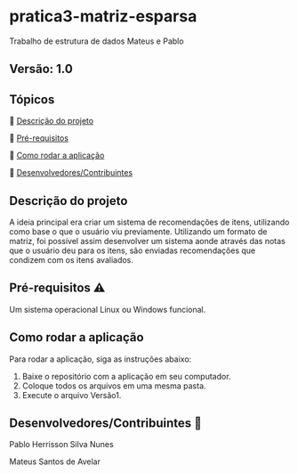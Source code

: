 # pratica3-matriz-esparsa
Trabalho de estrutura de dados Mateus e Pablo

## Versão: 1.0

## Tópicos
🔹 [Descrição do projeto](/README.md#descrição-do-projeto)

🔹 [Pré-requisitos](/README.md#pré-requisitos%EF%B8%8F)

🔹 [Como rodar a aplicação](/README.md#como-rodar-a-aplicação)

🔹 [Desenvolvedores/Contribuintes](/README.md#desenvolvedorescontribuintes-)


## Descrição do projeto

A ideia principal era criar um sistema de recomendações de itens, utilizando como base o que o usuário viu previamente. Utilizando um formato de matriz, foi possível assim desenvolver um sistema aonde através das notas que o usuário deu para os itens, são enviadas recomendações que condizem com os itens avaliados.

## Pré-requisitos ⚠️

Um sistema operacional Linux ou Windows funcional.

## Como rodar a aplicação

Para rodar a aplicação, siga as instruções abaixo:

1. Baixe o repositório com a aplicação em seu computador.
2. Coloque todos os arquivos em uma mesma pasta.
3. Execute o arquivo Versão1.

## Desenvolvedores/Contribuintes 🤝

Pablo Herrisson Silva Nunes

Mateus Santos de Avelar
